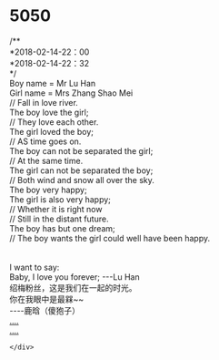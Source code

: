# 5050
<html xmlns="http://www.w3.org/1999/xhtml">
<head>
<meta http-equiv="Content-Type" content="text/html; charset=utf-8" />
<title>2月14日 致我和我的绍兴大兄弟</title>

<style type="text/css">
@font-face {
	font-family: digit;
	src: url('../../Documents/digital-7_mono.ttf') format("truetype");
}
</style>

<link href="css/default.css" type="text/css" rel="stylesheet">
<script type="text/javascript" src="js/jquery.js"></script>
<script type="text/javascript" src="js/garden.js"></script>
<script type="text/javascript" src="js/functions.js"></script>

</head>

<body>

<div id="mainDiv">
	<div id="content">
		<div id="code">
			<span class="comments">/**</span><br />
			<span class="space"/><span class="comments">*2018-02-14-22：00</span><br />
			<span class="space"/><span class="comments">*2018-02-14-22：32</span><br />
			<span class="space"/><span class="comments">*/</span><br />
			Boy name = <span class="keyword">Mr</span> Lu  Han<br />
			Girl name = <span class="keyword">Mrs</span> Zhang  Shao Mei<br />
			<span class="comments">// Fall in love river. </span><br />
			The boy love the girl;<br />
			<span class="comments">// They love each other.</span><br />
			The girl loved the boy;<br />
			<span class="comments">// AS time goes on.</span><br />
			The boy can not be separated the girl;<br />
			<span class="comments">// At the same time.</span><br />
			The girl can not be separated the boy;<br />
			<span class="comments">// Both wind and snow all over the sky.</span><br />
			<span class="keyword">The boy</span> very <span class="keyword">happy</span>;<br />
			<span class="keyword">The girl</span> is also very <span class="keyword">happy</span>;<br />
			<span class="placeholder"/><span class="comments">// Whether it is right now</span><br />
			<span class="placeholder"/><span class="comments">// Still in the distant future.</span><br />
			<span class="placeholder"/>The boy has but one dream;<br />
			<span class="comments">// The boy wants the girl could well have been happy.</span><br />
			<br>
			<br>
			I want to say:<br />
			Baby, I love you forever;   ---Lu  Han <br />
		</div>
		<div id="loveHeart">
			<canvas id="garden"></canvas>
			<div id="words">
				<div id="messages">
					绍梅粉丝，这是我们在一起的时光。
					<div id="elapseClock"></div>
				</div>
				<div id="loveu">
					你在我眼中是最槑~~<br/>
					<div class="signature">----鹿晗（傻狍子）</div>
				</div>
			</div>
		</div>
	</div>
	<div id="copyright">
		<a href="#">....</a><br />
		<a href="#">....</a><br />
		
	</div>
</div>

<script type="text/javascript">
var offsetX = $("#loveHeart").width() / 2;
var offsetY = $("#loveHeart").height() / 2 - 55;
var together = new Date();
together.setFullYear(2014, 9, 1);
together.setHours(20);
together.setMinutes(0);
together.setSeconds(0);
together.setMilliseconds(0);

if (!document.createElement('canvas').getContext) {
	var msg = document.createElement("div");
	msg.id = "errorMsg";
	msg.innerHTML = "Your browser doesn't support HTML5!<br/>Recommend use Chrome 14+/IE 9+/Firefox 7+/Safari 4+"; 
	document.body.appendChild(msg);
	$("#code").css("display", "none")
	$("#copyright").css("position", "absolute");
	$("#copyright").css("bottom", "10px");
	document.execCommand("stop");
} else {
	setTimeout(function () {
		startHeartAnimation();
	}, 5000);

	timeElapse(together);
	setInterval(function () {
		timeElapse(together);
	}, 500);

	adjustCodePosition();
	$("#code").typewriter();
}
</script>

</body>
</html>
